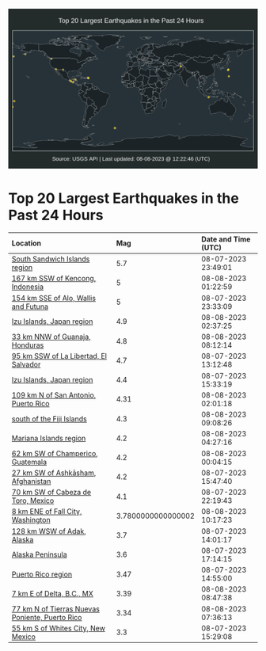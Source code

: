 ![Map](./map.png)

# Top 20 Largest Earthquakes in the Past 24 Hours

| Location | Mag | Date and Time (UTC) |
|:---|:---|:---|
| [South Sandwich Islands region](https://earthquake.usgs.gov/earthquakes/eventpage/us6000kyj5) | 5.7 | 08-07-2023 23:49:01 |
| [167 km SSW of Kencong, Indonesia](https://earthquake.usgs.gov/earthquakes/eventpage/us6000kyjp) | 5 | 08-08-2023 01:22:59 |
| [154 km SSE of Alo, Wallis and Futuna](https://earthquake.usgs.gov/earthquakes/eventpage/us6000kyj4) | 5 | 08-07-2023 23:33:09 |
| [Izu Islands, Japan region](https://earthquake.usgs.gov/earthquakes/eventpage/us6000kyk2) | 4.9 | 08-08-2023 02:37:25 |
| [33 km NNW of Guanaja, Honduras](https://earthquake.usgs.gov/earthquakes/eventpage/us6000kyl1) | 4.8 | 08-08-2023 08:12:14 |
| [95 km SSW of La Libertad, El Salvador](https://earthquake.usgs.gov/earthquakes/eventpage/us6000kyey) | 4.7 | 08-07-2023 13:12:48 |
| [Izu Islands, Japan region](https://earthquake.usgs.gov/earthquakes/eventpage/us6000kyg7) | 4.4 | 08-07-2023 15:33:19 |
| [109 km N of San Antonio, Puerto Rico](https://earthquake.usgs.gov/earthquakes/eventpage/pr2023220000) | 4.31 | 08-08-2023 02:01:18 |
| [south of the Fiji Islands](https://earthquake.usgs.gov/earthquakes/eventpage/us6000kyla) | 4.3 | 08-08-2023 09:08:26 |
| [Mariana Islands region](https://earthquake.usgs.gov/earthquakes/eventpage/us6000kykm) | 4.2 | 08-08-2023 04:27:16 |
| [62 km SW of Champerico, Guatemala](https://earthquake.usgs.gov/earthquakes/eventpage/us6000kyjc) | 4.2 | 08-08-2023 00:04:15 |
| [27 km SW of Ashkāsham, Afghanistan](https://earthquake.usgs.gov/earthquakes/eventpage/us6000kyg9) | 4.2 | 08-07-2023 15:47:40 |
| [70 km SW of Cabeza de Toro, Mexico](https://earthquake.usgs.gov/earthquakes/eventpage/us6000kyiu) | 4.1 | 08-07-2023 22:19:43 |
| [8 km ENE of Fall City, Washington](https://earthquake.usgs.gov/earthquakes/eventpage/uw61939452) | 3.7800000000000002 | 08-08-2023 10:17:23 |
| [128 km WSW of Adak, Alaska](https://earthquake.usgs.gov/earthquakes/eventpage/us6000kyg3) | 3.7 | 08-07-2023 14:01:17 |
| [Alaska Peninsula](https://earthquake.usgs.gov/earthquakes/eventpage/us6000kygr) | 3.6 | 08-07-2023 17:14:15 |
| [Puerto Rico region](https://earthquake.usgs.gov/earthquakes/eventpage/pr2023219000) | 3.47 | 08-07-2023 14:55:00 |
| [7 km E of Delta, B.C., MX](https://earthquake.usgs.gov/earthquakes/eventpage/ci40531712) | 3.39 | 08-08-2023 08:47:38 |
| [77 km N of Tierras Nuevas Poniente, Puerto Rico](https://earthquake.usgs.gov/earthquakes/eventpage/pr71420823) | 3.34 | 08-08-2023 07:36:13 |
| [55 km S of Whites City, New Mexico](https://earthquake.usgs.gov/earthquakes/eventpage/tx2023pjmi) | 3.3 | 08-07-2023 15:29:08 |
